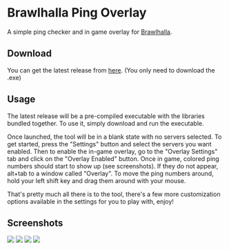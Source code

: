 # Brawlhalla Ping Overlay

A simple ping checker and in game overlay for <a href="http://www.brawlhalla.com/">Brawlhalla</a>.

<h2>Download</h2>
You can get the latest release from <a href="https://github.com/Sentinent/BrawlhallaPingOverlay/releases/latest">here</a>. (You only need to download the .exe)

<h2>Usage</h2>
The latest release will be a pre-compiled executable with the libraries bundled together. To use it, simply download and run the executable. 

Once launched, the tool will be in a blank state with no servers selected. To get started, press the "Settings" button and select the servers you want enabled. Then to enable the in-game overlay, go to the "Overlay Settings" tab and click on the "Overlay Enabled" button. Once in game, colored ping numbers should start to show up (see screenshots). If they do not appear, alt+tab to a window called "Overlay". To move the ping numbers around, hold your left shift key and drag them around with your mouse. 

That's pretty much all there is to the tool, there's a few more customization options available in the settings for you to play with, enjoy!

<h2>Screenshots</h2>
<img src=http://i.imgur.com/qQMK2KL.png /> <img src=http://i.imgur.com/afyTdUh.png /> <img src=http://i.imgur.com/AIimWSx.png /> <img src=http://i.imgur.com/7w1NeKI.jpg />
